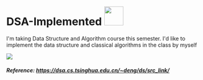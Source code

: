 # DSA-Implemented <img src = "https://media.giphy.com/media/3XHMTIqcUev2Vy9ILk/giphy.gif" width = "50px" />
I'm taking Data Structure and Algorithm course this semester. I'd like to implement the data structure and classical algorithms in the class by myself

![](https://media.giphy.com/media/1qkglWyONByHhVPLHi/giphy.gif)

##### Reference: https://dsa.cs.tsinghua.edu.cn/~deng/ds/src_link/
